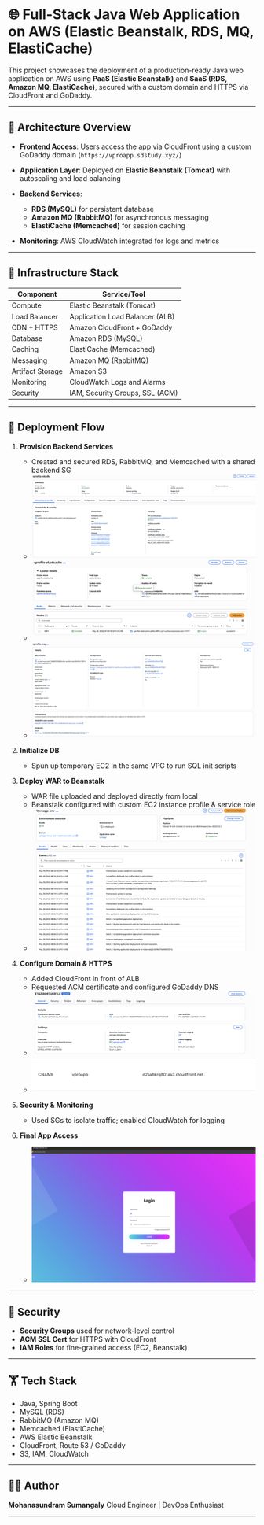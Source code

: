 # 🌐 Full-Stack Java Web Application on AWS (Elastic Beanstalk, RDS, MQ, ElastiCache)

This project showcases the deployment of a production-ready Java web application on AWS using **PaaS (Elastic Beanstalk)** and **SaaS (RDS, Amazon MQ, ElastiCache)**, secured with a custom domain and HTTPS via CloudFront and GoDaddy.

---

## 📌 Architecture Overview

- **Frontend Access**: Users access the app via CloudFront using a custom GoDaddy domain (`https://vproapp.sdstudy.xyz/`)
- **Application Layer**: Deployed on **Elastic Beanstalk (Tomcat)** with autoscaling and load balancing
- **Backend Services**:

  - **RDS (MySQL)** for persistent database
  - **Amazon MQ (RabbitMQ)** for asynchronous messaging
  - **ElastiCache (Memcached)** for session caching

- **Monitoring**: AWS CloudWatch integrated for logs and metrics

---

## 🧱 Infrastructure Stack

| Component        | Service/Tool                    |
| ---------------- | ------------------------------- |
| Compute          | Elastic Beanstalk (Tomcat)      |
| Load Balancer    | Application Load Balancer (ALB) |
| CDN + HTTPS      | Amazon CloudFront + GoDaddy     |
| Database         | Amazon RDS (MySQL)              |
| Caching          | ElastiCache (Memcached)         |
| Messaging        | Amazon MQ (RabbitMQ)            |
| Artifact Storage | Amazon S3                       |
| Monitoring       | CloudWatch Logs and Alarms      |
| Security         | IAM, Security Groups, SSL (ACM) |

---

## 🚀 Deployment Flow

1. **Provision Backend Services**

   - Created and secured RDS, RabbitMQ, and Memcached with a shared backend SG
   - ![RDS](screenshots/rds.png)
   - ![Elasticache](screenshots/elastcache.png)
   - ![MQ](screenshots/mq.png)

2. **Initialize DB**

   - Spun up temporary EC2 in the same VPC to run SQL init scripts

3. **Deploy WAR to Beanstalk**

   - WAR file uploaded and deployed directly from local
   - Beanstalk configured with custom EC2 instance profile & service role
   - ![Beanstalk Deployment](screenshots/beanstalk-deploy.png)

4. **Configure Domain & HTTPS**

   - Added CloudFront in front of ALB
   - Requested ACM certificate and configured GoDaddy DNS
   - ![CloudFront](screenshots/cloudfront.png)
   - ![SSL](screenshots/ssl.png)

5. **Security & Monitoring**

   - Used SGs to isolate traffic; enabled CloudWatch for logging

6. **Final App Access**
   - ![App](screenshots/app.png)

---

## 🔐 Security

- **Security Groups** used for network-level control
- **ACM SSL Cert** for HTTPS with CloudFront
- **IAM Roles** for fine-grained access (EC2, Beanstalk)

---

## 🏋️️ Tech Stack

- Java, Spring Boot
- MySQL (RDS)
- RabbitMQ (Amazon MQ)
- Memcached (ElastiCache)
- AWS Elastic Beanstalk
- CloudFront, Route 53 / GoDaddy
- S3, IAM, CloudWatch

---

## 🧑‍💻 Author

**Mohanasundram Sumangaly**
Cloud Engineer | DevOps Enthusiast

---
